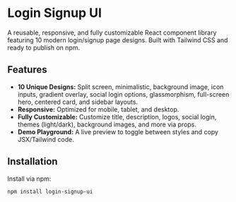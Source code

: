 # Login Signup UI

A reusable, responsive, and fully customizable React component library featuring 10 modern login/signup page designs. Built with Tailwind CSS and ready to publish on npm.

## Features

- **10 Unique Designs:** Split screen, minimalistic, background image, icon inputs, gradient overlay, social login options, glassmorphism, full-screen hero, centered card, and sidebar layouts.
- **Responsive:** Optimized for mobile, tablet, and desktop.
- **Fully Customizable:** Customize title, description, logos, social login, themes (light/dark), background images, and more via props.
- **Demo Playground:** A live preview to toggle between styles and copy JSX/Tailwind code.

## Installation

Install via npm:

```bash
npm install login-signup-ui
```
